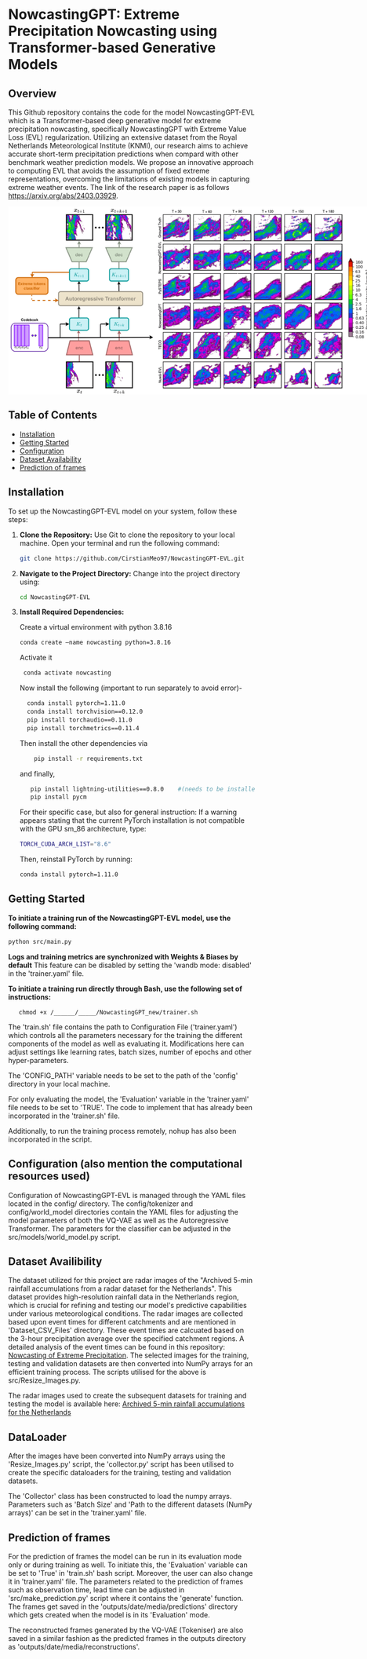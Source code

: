 # NowcastingGPT: Extreme Precipitation Nowcasting using Transformer-based Generative Models

## Overview
This Github repository contains the code for the model NowcastingGPT-EVL which is a Transformer-based deep generative model for extreme precipitation nowcasting, specifically NowcastingGPT with Extreme Value Loss (EVL) regularization. Utilizing an extensive dataset from the Royal Netherlands Meteorological Institute (KNMI), our research aims to achieve accurate short-term precipitation predictions when compard with other benchmark weather prediction models. We propose an innovative approach to computing EVL that avoids the assumption of fixed extreme representations, overcoming the limitations of existing models in capturing extreme weather events. The link of the research paper is as follows https://arxiv.org/abs/2403.03929.

<div style="display: flex; justify-content: space-between;">
  <img src="./asset/model_architecture.png" alt="Image 1" title="Model Architecture" width="300" />
  <img src="./asset/qualitative_results.png" alt="Image 2" title="Quantitative Results" width="450" />	
</div>




## Table of Contents
- [Installation](#installation)
- [Getting Started](#getting-started)
- [Configuration](#configuration)
- [Dataset Availability](#Dataset-Availability)
- [Prediction of frames](#prediction)


## Installation

To set up the NowcastingGPT-EVL model on your system, follow these steps:

1. **Clone the Repository:**
   Use Git to clone the repository to your local machine. Open your terminal and run the following command:
   ```bash
   git clone https://github.com/CirstianMeo97/NowcastingGPT-EVL.git

2. **Navigate to the Project Directory:**
   Change into the project directory using:
   ```bash
   cd NowcastingGPT-EVL

3. **Install Required Dependencies:**

   Create a virtual environment with python 3.8.16
 	``` bash
   conda create —name nowcasting python=3.8.16
   ```
   Activate it 
   ``` bash
	conda activate nowcasting
   ```   
   Now install the following (important to run separately to avoid error)-
	``` bash
      conda install pytorch=1.11.0
      conda install torchvision==0.12.0
      pip install torchaudio==0.11.0
      pip install torchmetrics==0.11.4
   ```
   
   Then install the other dependencies via
   ``` bash 
	   pip install -r requirements.txt
   ```
   and finally,
   ``` bash 
      pip install lightning-utilities==0.8.0    #(needs to be installed separately since it's a legacy version)
      pip install pycm
   ```
   For their specific case, but also for general instruction:
   If a warning appears stating that the current PyTorch installation is not compatible with the GPU sm_86 architecture, type:
   ``` bash
   TORCH_CUDA_ARCH_LIST="8.6"
   ```
   Then, reinstall PyTorch by running:
   ``` bash
   conda install pytorch=1.11.0
   ```
   
## Getting Started

   **To initiate a training run of the NowcastingGPT-EVL model, use the following command:**
   ```bash
   python src/main.py 
   ```
   **Logs and training metrics are synchronized with Weights & Biases by default**
   This feature can be disabled by setting the 'wandb mode: disabled' in the 'trainer.yaml' file.

   **To initiate a training run directly through Bash, use the following set of instructions:**
   ```shell
      chmod +x /______/_____/NowcastingGPT_new/trainer.sh
   ```
   The 'train.sh' file contains the path to Configuration File ('trainer.yaml') which controls all the parameters necessary for the training the different components of the model as well as evaluating it. Modifications here can adjust settings like learning rates, batch sizes, number of epochs and other hyper-parameters.
   
   The 'CONFIG_PATH' variable needs to be set to the path of the 'config' directory in your local machine.

   For only evaluating the model, the 'Evaluation' variable in the 'trainer.yaml' file needs to be set to 'TRUE'. The code to implement that has already been incorporated in the 'trainer.sh' file.

   Additionally, to run the training process remotely, nohup has also been incorporated in the script.

## Configuration (also mention the computational resources used)

Configuration of NowcastingGPT-EVL is managed through the YAML files located in the config/ directory. The config/tokenizer and config/world_model directories contain the YAML files for adjusting the model parameters of both the VQ-VAE as well as the Autoregressive Transformer. The parameters for the classifier can be adjusted in the src/models/world_model.py script.

## Dataset Availibility 

The dataset utilized for this project are radar images of the  "Archived 5-min rainfall accumulations from a radar dataset for the Netherlands". This dataset provides high-resolution rainfall data in the Netherlands region, which is crucial for refining and testing our model's predictive capabilities under various meteorological conditions. The radar images are collected based upon event times for different catchments and are mentioned in 'Dataset_CSV_Files' directory. These event times are calcuated based on the 3-hour precipitation average over the specified catchment regions. A detailed analysis of the event times can be found in this repository: [Nowcasting of Extreme Precipitation](https://github.com/bbbbihr/Nowcasting-of-extreme-precipitation). The selected images for the training, testing and validation datasets are then converted into NumPy arrays for an efficient training process. The scripts utilised for the above is src/Resize_Images.py.

The radar images used to create the subsequent datasets for training and testing the model is available here: [Archived 5-min rainfall accumulations for the Netherlands](https://data.4tu.nl/articles/dataset/Archived_5-min_rainfall_accumulations_from_a_radar_dataset_for_the_Netherlands/12675278)

## DataLoader

After the images have been converted into NumPy arrays using the 'Resize_Images.py' script, the 'collector.py' script has been utilised to create the specific dataloaders for the training, testing and validation datasets. 

The 'Collector' class has been constructed to load the numpy arrays. Parameters such as 'Batch Size' and 'Path to the different datasets (NumPy arrays)' can be set in the 'trainer.yaml' file.


## Prediction of frames 

For the prediction of frames the model can be run in its evaluation mode only or during training as well. To initiate this, the 'Evaluation' variable can be set to 'True' in 'train.sh' bash script. Moreover, the user can also change it in 'trainer.yaml' file. The parameters related to the prediction of frames such as observation time, lead time can be adjusted in 'src/make_prediction.py' script where it contains the 'generate' function. The frames get saved in the 'outputs/date/media/predictions' directory which gets created when the model is in its 'Evaluation' mode.

The reconstructed frames generated by the VQ-VAE (Tokeniser) are also saved in a similar fashion as the predicted frames in the outputs directory as 'outputs/date/media/reconstructions'. 



